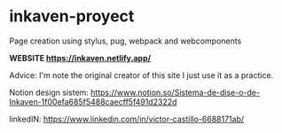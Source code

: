 # inkaven-proyect
Page creation using stylus, pug, webpack and webcomponents

**WEBSITE https://inkaven.netlify.app/**

Advice: I'm note the original creator of this site I just use it as a practice.

Notion design sistem: https://www.notion.so/Sistema-de-dise-o-de-Inkaven-1f00efa685f5488caecff5f491d2322d

linkedIN: https://www.linkedin.com/in/victor-castillo-6688171ab/
